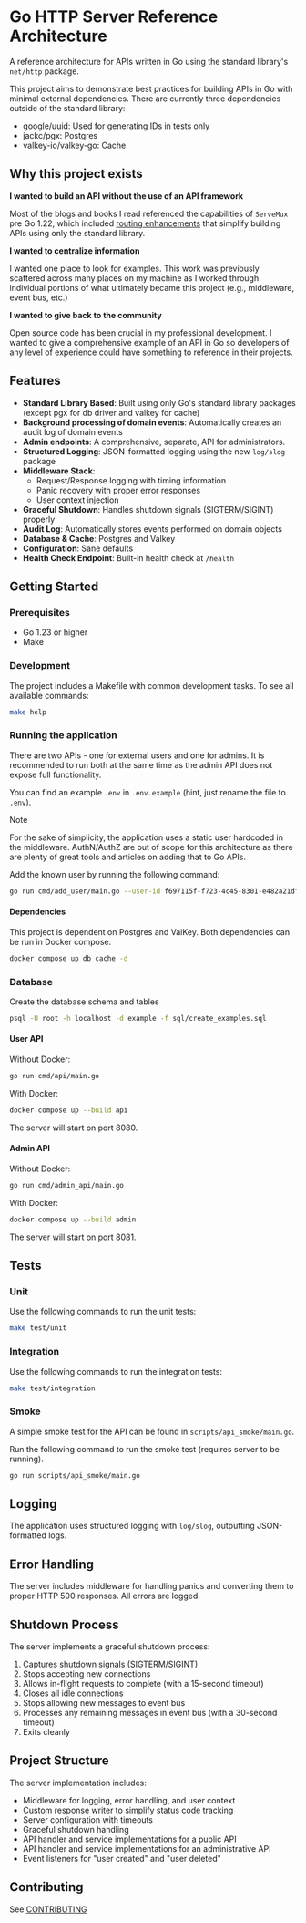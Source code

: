# Go HTTP Server Reference Architecture

A reference architecture for APIs written in Go using the standard library's `net/http` package.

This project aims to demonstrate best practices for building APIs in Go with minimal external dependencies. There are currently three dependencies outside of the standard library:
- google/uuid: Used for generating IDs in tests only
- jackc/pgx: Postgres
- valkey-io/valkey-go: Cache

## Why this project exists

**I wanted to build an API without the use of an API framework**

Most of the blogs and books I read referenced the capabilities of `ServeMux` pre Go 1.22, which included [routing enhancements](https://go.dev/blog/routing-enhancements) that simplify building APIs using only the standard library.

**I wanted to centralize information**

I wanted one place to look for examples. This work was previously scattered across many places on my machine as I worked through individual portions of what ultimately became this project (e.g., middleware, event bus, etc.)

**I wanted to give back to the community**

Open source code has been crucial in my professional development. I wanted to give a comprehensive example of an API in Go so developers of any level of experience could have something to reference in their projects.

## Features

- **Standard Library Based**: Built using only Go's standard library packages (except pgx for db driver and valkey for cache)
- **Background processing of domain events**: Automatically creates an audit log of domain events
- **Admin endpoints**: A comprehensive, separate, API for administrators.
- **Structured Logging**: JSON-formatted logging using the new `log/slog` package
- **Middleware Stack**:
  - Request/Response logging with timing information
  - Panic recovery with proper error responses
  - User context injection
- **Graceful Shutdown**: Handles shutdown signals (SIGTERM/SIGINT) properly
- **Audit Log**: Automatically stores events performed on domain objects
- **Database & Cache**: Postgres and Valkey
- **Configuration**: Sane defaults
- **Health Check Endpoint**: Built-in health check at `/health`

## Getting Started

### Prerequisites

- Go 1.23 or higher
- Make

### Development

The project includes a Makefile with common development tasks. To see all available commands:

```bash
make help
```

### Running the application

There are two APIs - one for external users and one for admins. It is recommended to run both at the same time as the admin API does not expose full functionality.

You can find an example `.env` in `.env.example` (hint, just rename the file to `.env`).

> [!NOTE]
> For the sake of simplicity, the application uses a static user hardcoded in the middleware.
> AuthN/AuthZ are out of scope for this architecture as there are plenty of great tools and articles
> on adding that to Go APIs.
>
>
> Add the known user by running the following command:
> ```bash
> go run cmd/add_user/main.go --user-id f697115f-f723-4c45-8301-e482a21dfd89
> ```

#### Dependencies

This project is dependent on Postgres and ValKey. Both dependencies can be run in Docker compose.
```bash
docker compose up db cache -d
```

### Database

Create the database schema and tables

```bash
psql -U root -h localhost -d example -f sql/create_examples.sql
```


#### User API

Without Docker:
```bash
go run cmd/api/main.go
```

With Docker:
```bash
docker compose up --build api
```

The server will start on port 8080.

#### Admin API

Without Docker:
```bash
go run cmd/admin_api/main.go
```

With Docker:
```bash
docker compose up --build admin
```

The server will start on port 8081.

## Tests

### Unit

Use the following commands to run the unit tests:
```bash
make test/unit
```

### Integration

Use the following commands to run the integration tests:
```bash
make test/integration
```

### Smoke

A simple smoke test for the API can be found in `scripts/api_smoke/main.go`.

Run the following command to run the smoke test (requires server to be running).
```bash
go run scripts/api_smoke/main.go
```

## Logging

The application uses structured logging with `log/slog`, outputting JSON-formatted logs.

## Error Handling

The server includes middleware for handling panics and converting them to proper HTTP 500 responses. All errors are logged.

## Shutdown Process

The server implements a graceful shutdown process:
1. Captures shutdown signals (SIGTERM/SIGINT)
1. Stops accepting new connections
1. Allows in-flight requests to complete (with a 15-second timeout)
1. Closes all idle connections
1. Stops allowing new messages to event bus
1. Processes any remaining messages in event bus (with a 30-second timeout)
1. Exits cleanly

## Project Structure

The server implementation includes:
- Middleware for logging, error handling, and user context
- Custom response writer to simplify status code tracking
- Server configuration with timeouts
- Graceful shutdown handling
- API handler and service implementations for a public API
- API handler and service implementations for an administrative API
- Event listeners for "user created" and "user deleted"

## Contributing

See [CONTRIBUTING](./CONTRIBUTING.md)
